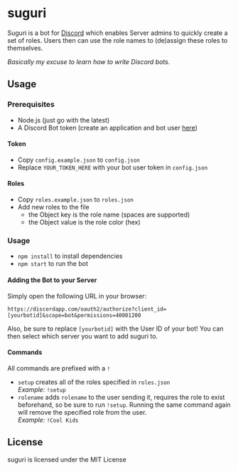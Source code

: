 # suguri

Suguri is a bot for [Discord](https://discordapp.com) which enables Server admins to quickly create a set of roles. Users
then can use the role names to (de)assign these roles to themselves.

_Basically my excuse to learn how to write Discord bots._

## Usage

### Prerequisites

* Node.js (just go with the latest)
* A Discord Bot token (create an application and bot user [here](https://discordapp.com/developers/applications/me))

#### Token

* Copy `config.example.json` to `config.json`
* Replace `YOUR_TOKEN_HERE` with your bot user token in `config.json`

#### Roles

* Copy `roles.example.json` to `roles.json`
* Add new roles to the file
  * the Object key is the role name (spaces are supported)
  * the Object value is the role color (hex)

### Usage

* `npm install` to install dependencies
* `npm start` to run the bot

#### Adding the Bot to your Server

Simply open the following URL in your browser:

```
https://discordapp.com/oauth2/authorize?client_id=[yourbotid]&scope=bot&permissions=40001200
```

Also, be sure to replace `[yourbotid]` with the User ID of your bot! You can then select which server you want to add suguri to.

#### Commands

All commands are prefixed with a `!`

* `setup` creates all of the roles specified in `roles.json`  
  _Example:_ `!setup`
* `rolename` adds `rolename` to the user sending it, requires the role to exist beforehand, so be sure to run `!setup`. Running the same command again will remove the specified role from the user.  
  _Example:_ `!Cool Kids`

## License

suguri is licensed under the MIT License
